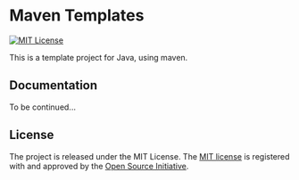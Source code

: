 
Maven Templates
===============

[![MIT License](https://img.shields.io/github/license/Scott-Lau/maven-templates)][license]

This is a template project for Java, using maven.

Documentation
-------------

To be continued...

License
-------
The project is released under the MIT License. The [MIT license][license] is registered with and approved by the 
[Open Source Initiative][osi].


[home]: https://github.com/Scott-Lau/maven-templates
[license]: https://opensource.org/licenses/MIT
[osi]: https://opensource.org/
